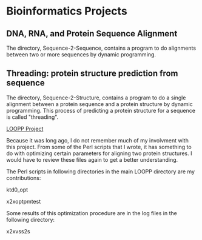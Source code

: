 # Bioinformatics Projects
## DNA, RNA, and Protein Sequence Alignment
The directory, Sequence-2-Sequence, contains a program to do alignments between two or more sequences by dynamic programming.
## Threading: protein structure prediction from sequence
The directory, Sequence-2-Structure, contains a program to do a single alignment between a protein sequence and a protein structure by dynamic programming. This process of predicting a protein structure for a sequence is called "threading".

[LOOPP Project](http://cbsu.tc.cornell.edu/software/loopp/loopp_doc.html)

Because it was long ago, I do not remember much of my involvment with this project. From some of the Perl scripts that I wrote, it has something to do with optimizing certain parameters for aligning two protein structures. I would have to review these files again to get a better understanding.

The Perl scripts in following directories in the main LOOPP directory are my contributions:

ktd0_opt

x2xoptpmtest

Some results of this optimization procedure are in the log files in the following directory:

x2xvss2s
  
  
